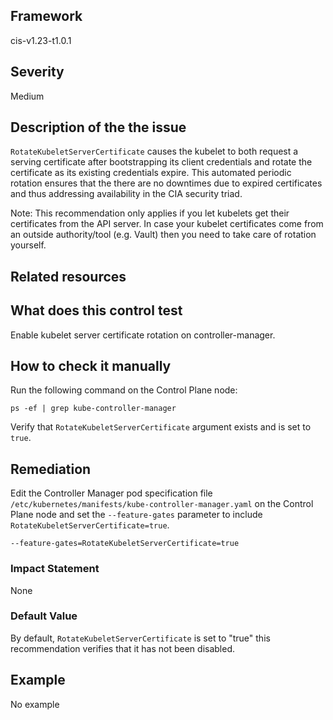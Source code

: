## Framework
cis-v1.23-t1.0.1
 
## Severity
Medium

## Description of the the issue
`RotateKubeletServerCertificate` causes the kubelet to both request a serving certificate after bootstrapping its client credentials and rotate the certificate as its existing credentials expire. This automated periodic rotation ensures that the there are no downtimes due to expired certificates and thus addressing availability in the CIA security triad.

 Note: This recommendation only applies if you let kubelets get their certificates from the API server. In case your kubelet certificates come from an outside authority/tool (e.g. Vault) then you need to take care of rotation yourself.
 
## Related resources

## What does this control test
Enable kubelet server certificate rotation on controller-manager.
 
## How to check it manually
Run the following command on the Control Plane node:

 
```
ps -ef | grep kube-controller-manager

```
 Verify that `RotateKubeletServerCertificate` argument exists and is set to `true`.
## Remediation
Edit the Controller Manager pod specification file `/etc/kubernetes/manifests/kube-controller-manager.yaml` on the Control Plane node and set the `--feature-gates` parameter to include `RotateKubeletServerCertificate=true`.

 
```
--feature-gates=RotateKubeletServerCertificate=true

```
 
### Impact Statement
None
### Default Value
By default, `RotateKubeletServerCertificate` is set to "true" this recommendation verifies that it has not been disabled.
## Example
No example
